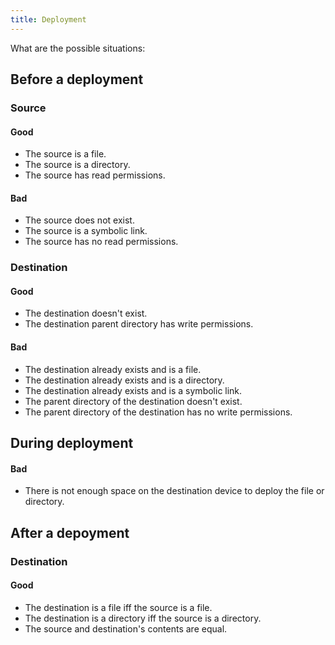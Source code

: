 ```yaml
---
title: Deployment
---
```


What are the possible situations:

## Before a deployment
### Source
#### Good
- The source is a file.
- The source is a directory.
- The source has read permissions.

#### Bad
- The source does not exist.
- The source is a symbolic link.
- The source has no read permissions.

### Destination
#### Good
- The destination doesn't exist.
- The destination parent directory has write permissions.

#### Bad
- The destination already exists and is a file.
- The destination already exists and is a directory.
- The destination already exists and is a symbolic link.
- The parent directory of the destination doesn't exist.
- The parent directory of the destination has no write permissions.

## During deployment
#### Bad
- There is not enough space on the destination device to deploy the file or directory.

## After a depoyment
### Destination
#### Good
- The destination is a file iff the source is a file.
- The destination is a directory iff the source is a directory.
- The source and destination's contents are equal.
